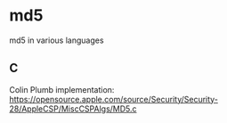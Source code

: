 # md5
md5 in various languages

## C
Colin Plumb implementation: https://opensource.apple.com/source/Security/Security-28/AppleCSP/MiscCSPAlgs/MD5.c
